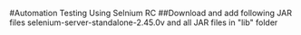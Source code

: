 #Automation Testing Using Selnium RC
##Download and add following JAR files
selenium-server-standalone-2.45.0v and all JAR files in "lib" folder 
